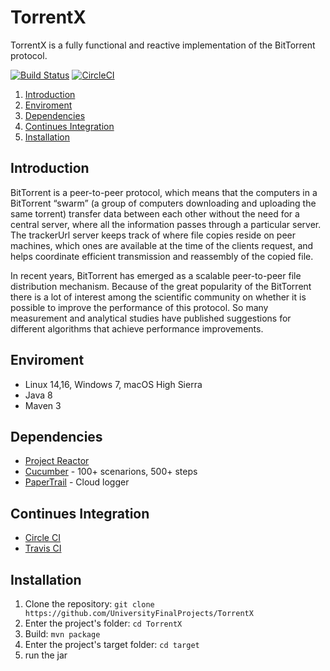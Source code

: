 # TorrentX 

TorrentX is a fully functional and reactive implementation of the BitTorrent protocol.

[![Build Status](https://travis-ci.org/stavalfi/TorrentX.svg?branch=master)](https://travis-ci.org/stavalfi/TorrentX)
[![CircleCI](https://circleci.com/gh/stavalfi/TorrentX.svg?style=svg)](https://circleci.com/gh/stavalfi/TorrentX)

1. [Introduction](#introduction)  
2. [Enviroment](#enviroment)  
3. [Dependencies](#dependencies)  
4. [Continues Integration](#continues-integration)  
5. [Installation](#installation)

## Introduction

BitTorrent is a peer-to-peer protocol, which means that the computers in a BitTorrent “swarm” (a group of computers downloading and uploading the same torrent) transfer data between each other without the need for a central server, where all the information passes through a particular server.
The trackerUrl server keeps track of where file copies reside on peer machines, which ones are available at the time of the clients request, and helps coordinate efficient transmission and reassembly of the copied file.

In recent years, BitTorrent has emerged as a scalable peer-to-peer file distribution mechanism.
Because of the great popularity of the BitTorrent there is a lot of interest among the scientific community on whether it is possible to improve the performance of this protocol.
So many measurement and analytical studies have published suggestions for different algorithms that achieve performance improvements.


## Enviroment
* Linux 14,16, Windows 7, macOS High Sierra
* Java 8
* Maven 3

## Dependencies
* [Project Reactor](https://github.com/reactor/reactor-core)
* [Cucumber](https://cucumber.io/) - 100+ scenarions, 500+ steps
* [PaperTrail](https://papertrailapp.com/) - Cloud logger

## Continues Integration
* [Circle CI](https://circleci.com/)
* [Travis CI](https://travis-ci.org/)

## Installation
1. Clone the repository: `git clone https://github.com/UniversityFinalProjects/TorrentX`
2. Enter the project's folder: `cd TorrentX`
3. Build: `mvn package`
4. Enter the project's target folder: `cd target`
5. run the jar
